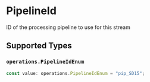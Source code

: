 # PipelineId

ID of the processing pipeline to use for this stream


## Supported Types

### `operations.PipelineIdEnum`

```typescript
const value: operations.PipelineIdEnum = "pip_SD15";
```

